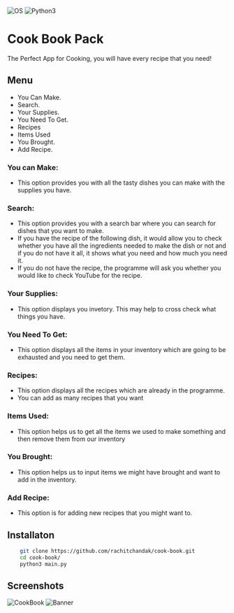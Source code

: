 ![OS](https://img.shields.io/badge/Tested%20On-Linux%20|%20OSX%20|%20Windows%20|%20Android-yellowgreen.svg?style=flat-square) ![Python3](https://img.shields.io/badge/Python-3-green.svg?style=flat-square)

# Cook Book Pack

The Perfect App for Cooking, you will have every recipe that you need!

## Menu

- You Can Make.
- Search.
- Your Supplies.
- You Need To Get.
- Recipes
- Items Used
- You Brought.
- Add Recipe.

### You can Make:
- This option provides you with all the tasty dishes you can make with the supplies you have.

### Search:
- This option provides you with a search bar where you can search for dishes that you want to make.
- If you have the recipe of the following dish, it would allow you to check whether you have all the ingredients needed to make the dish or not and if you do not have it all, it shows what you need and how much you need it.
- If you do not have the recipe, the programme will ask you whether you would like to check YouTube for the recipe.
### Your Supplies:
- This option displays you invetory. This may help to cross check what things you have.
### You Need To Get:
- This option displays all the items in your inventory which are going to be exhausted and you need to get them.
### Recipes:
- This option displays all the recipes which are already in the programme.
- You can add as many recipes that you want
### Items Used:
- This option helps us to get all the items we used to make something and then remove them from our inventory
### You Brought:
- This option helps us to input items we might have brought and want to add in the inventory.
### Add Recipe:
- This option is for adding new recipes that you might want to.

## Installaton
```bash
    git clone https://github.com/rachitchandak/cook-book.git
    cd cook-book/
    python3 main.py
```
## Screenshots

![CookBook](https://user-images.githubusercontent.com/66620273/94091556-29ba8480-fe36-11ea-8457-162459aa4a12.png)
![Banner](https://user-images.githubusercontent.com/66620273/94093188-3e008080-fe3a-11ea-850d-31b42297c9fd.gif)
